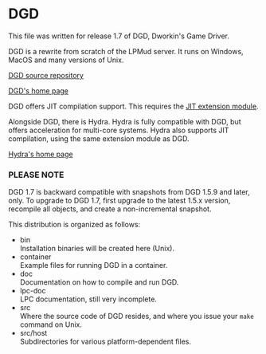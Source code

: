 # DGD

This file was written for release 1.7 of DGD, Dworkin's Game Driver.

DGD is a rewrite from scratch of the LPMud server.  It runs on Windows, MacOS
and many versions of Unix.

[DGD source repository](https://github.com/dworkin/dgd)

[DGD's home page](https://www.dworkin.nl/dgd)

DGD offers JIT compilation support.  This requires the
[JIT extension module](https://github.com/dworkin/lpc-ext).

Alongside DGD, there is Hydra.  Hydra is fully compatible with DGD, but offers
acceleration for multi-core systems.  Hydra also supports JIT compilation,
using the same extension module as DGD.

[Hydra's home page](https://www.dworkin.nl/hydra-tech)

### PLEASE NOTE

DGD 1.7 is backward compatible with snapshots from DGD 1.5.9 and later, only.
To upgrade to DGD 1.7, first upgrade to the latest 1.5.x version, recompile
all objects, and create a non-incremental snapshot.


This distribution is organized as follows:

-   bin  
    Installation binaries will be created here (Unix).
-   container  
    Example files for running DGD in a container.
-   doc  
    Documentation on how to compile and run DGD.
-   lpc-doc  
    LPC documentation, still very incomplete.
-   src  
    Where the source code of DGD resides, and where you issue your `make`
    command on Unix.
-   src/host  
    Subdirectories for various platform-dependent files.
